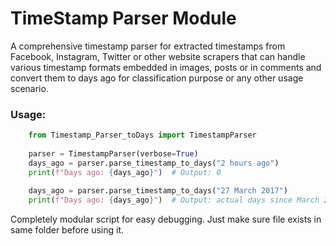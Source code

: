 # TimeStamp Parser Module

A comprehensive timestamp parser for extracted timestamps from Facebook, Instagram, Twitter or other website scrapers that can handle
various timestamp formats embedded in images, posts or in comments and convert them to days ago for classification purpose or any other usage scenario.

### Usage:
```python
    from Timestamp_Parser_toDays import TimestampParser
    
    parser = TimestampParser(verbose=True)
    days_ago = parser.parse_timestamp_to_days("2 hours ago")
    print(f"Days ago: {days_ago}")  # Output: 0
    
    days_ago = parser.parse_timestamp_to_days("27 March 2017")
    print(f"Days ago: {days_ago}")  # Output: actual days since March 27, 2017
```

Completely modular script for easy debugging. 
Just make sure file exists in same folder before using it.
